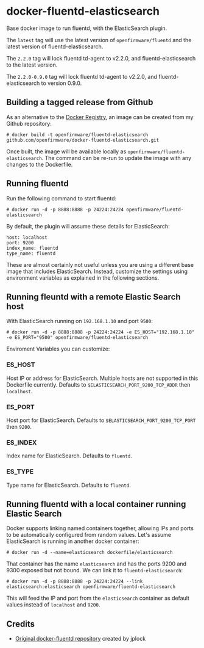 # docker-fluentd-elasticsearch

Base docker image to run fluentd, with the ElasticSearch plugin.

The `latest` tag will use the latest version of `openfirmware/fluentd` and the latest version of fluentd-elasticsearch.

The `2.2.0` tag will lock fluentd td-agent to v2.2.0, and fluentd-elasticsearch to the latest version.

The `2.2.0-0.9.0` tag will lock fluentd td-agent to v2.2.0, and fluentd-elasticsearch to version 0.9.0.

## Building a tagged release from Github

As an alternative to the [Docker Registry](https://registry.hub.docker.com/), an image can be created from my Github repository:

    # docker build -t openfirmware/fluentd-elasticsearch github.com/openfirmware/docker-fluentd-elasticsearch.git

Once built, the image will be available locally as `openfirmware/fluentd-elasticsearch`. The command can be re-run to update the image with any changes to the Dockerfile.

## Running fluentd

Run the following command to start fluentd:

    # docker run -d -p 8888:8888 -p 24224:24224 openfirmware/fluentd-elasticsearch

By default, the plugin will assume these details for ElasticSearch:

    host: localhost
    port: 9200
    index_name: fluentd
    type_name: fluentd

These are almost certainly not useful unless you are using a different base image that includes ElasticSearch. Instead, customize the settings using environment variables as explained in the following sections.

## Running fleuntd with a remote Elastic Search host

With ElasticSearch running on `192.168.1.10` and port `9500`:

    # docker run -d -p 8888:8888 -p 24224:24224 -e ES_HOST="192.168.1.10" -e ES_PORT="9500" openfirmware/fluentd-elasticsearch

Enviroment Variables you can customize:

### ES_HOST

Host IP or address for ElasticSearch. Multiple hosts are not supported in this Dockerfile currently. Defaults to `$ELASTICSEARCH_PORT_9200_TCP_ADDR` then `localhost`.

### ES_PORT

Host port for ElasticSearch. Defaults to `$ELASTICSEARCH_PORT_9200_TCP_PORT` then `9200`.

### ES_INDEX

Index name for ElasticSearch. Defaults to `fluentd`.

### ES_TYPE

Type name for ElasticSearch. Defaults to `fluentd`.

## Running fluentd with a local container running Elastic Search

Docker supports linking named containers together, allowing IPs and ports to be automatically configured from random values. Let's assume ElasticSearch is running in another docker container:

    # docker run -d --name=elasticsearch dockerfile/elasticsearch

That container has the name `elasticsearch` and has the ports 9200 and 9300 exposed but not bound. We can link it to `fluentd-elasticsearch`:

    # docker run -d -p 8888:8888 -p 24224:24224 --link elasticsearch:elasticsearch openfirmware/fluentd-elasticsearch

This will feed the IP and port from the `elasticsearch` container as default values instead of `localhost` and `9200`.

## Credits

* [Original docker-fluentd repository](https://github.com/jplock/docker-fluentd) created by jplock
